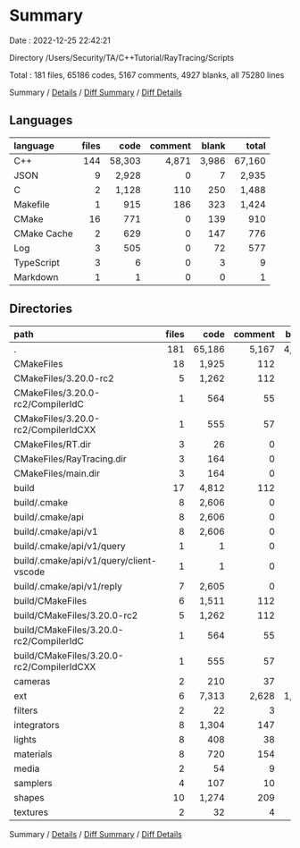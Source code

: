 # Summary

Date : 2022-12-25 22:42:21

Directory /Users/Security/TA/C++Tutorial/RayTracing/Scripts

Total : 181 files,  65186 codes, 5167 comments, 4927 blanks, all 75280 lines

Summary / [Details](details.md) / [Diff Summary](diff.md) / [Diff Details](diff-details.md)

## Languages
| language | files | code | comment | blank | total |
| :--- | ---: | ---: | ---: | ---: | ---: |
| C++ | 144 | 58,303 | 4,871 | 3,986 | 67,160 |
| JSON | 9 | 2,928 | 0 | 7 | 2,935 |
| C | 2 | 1,128 | 110 | 250 | 1,488 |
| Makefile | 1 | 915 | 186 | 323 | 1,424 |
| CMake | 16 | 771 | 0 | 139 | 910 |
| CMake Cache | 2 | 629 | 0 | 147 | 776 |
| Log | 3 | 505 | 0 | 72 | 577 |
| TypeScript | 3 | 6 | 0 | 3 | 9 |
| Markdown | 1 | 1 | 0 | 0 | 1 |

## Directories
| path | files | code | comment | blank | total |
| :--- | ---: | ---: | ---: | ---: | ---: |
| . | 181 | 65,186 | 5,167 | 4,927 | 75,280 |
| CMakeFiles | 18 | 1,925 | 112 | 364 | 2,401 |
| CMakeFiles/3.20.0-rc2 | 5 | 1,262 | 112 | 292 | 1,666 |
| CMakeFiles/3.20.0-rc2/CompilerIdC | 1 | 564 | 55 | 125 | 744 |
| CMakeFiles/3.20.0-rc2/CompilerIdCXX | 1 | 555 | 57 | 123 | 735 |
| CMakeFiles/RT.dir | 3 | 26 | 0 | 9 | 35 |
| CMakeFiles/RayTracing.dir | 3 | 164 | 0 | 9 | 173 |
| CMakeFiles/main.dir | 3 | 164 | 0 | 9 | 173 |
| build | 17 | 4,812 | 112 | 425 | 5,349 |
| build/.cmake | 8 | 2,606 | 0 | 7 | 2,613 |
| build/.cmake/api | 8 | 2,606 | 0 | 7 | 2,613 |
| build/.cmake/api/v1 | 8 | 2,606 | 0 | 7 | 2,613 |
| build/.cmake/api/v1/query | 1 | 1 | 0 | 0 | 1 |
| build/.cmake/api/v1/query/client-vscode | 1 | 1 | 0 | 0 | 1 |
| build/.cmake/api/v1/reply | 7 | 2,605 | 0 | 7 | 2,612 |
| build/CMakeFiles | 6 | 1,511 | 112 | 330 | 1,953 |
| build/CMakeFiles/3.20.0-rc2 | 5 | 1,262 | 112 | 292 | 1,666 |
| build/CMakeFiles/3.20.0-rc2/CompilerIdC | 1 | 564 | 55 | 125 | 744 |
| build/CMakeFiles/3.20.0-rc2/CompilerIdCXX | 1 | 555 | 57 | 123 | 735 |
| cameras | 2 | 210 | 37 | 36 | 283 |
| ext | 6 | 7,313 | 2,628 | 1,203 | 11,144 |
| filters | 2 | 22 | 3 | 11 | 36 |
| integrators | 8 | 1,304 | 147 | 134 | 1,585 |
| lights | 8 | 408 | 38 | 75 | 521 |
| materials | 8 | 720 | 154 | 132 | 1,006 |
| media | 2 | 54 | 9 | 14 | 77 |
| samplers | 4 | 107 | 10 | 31 | 148 |
| shapes | 10 | 1,274 | 209 | 225 | 1,708 |
| textures | 2 | 32 | 4 | 12 | 48 |

Summary / [Details](details.md) / [Diff Summary](diff.md) / [Diff Details](diff-details.md)